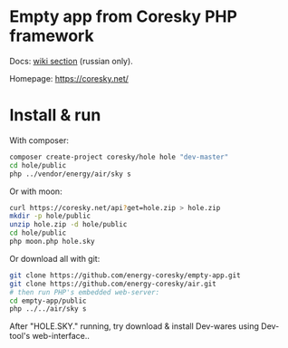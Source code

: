 
# Empty app from Coresky PHP framework

Docs: [wiki section](https://github.com/energy-coresky/air/wiki) (russian only).

Homepage: https://coresky.net/

# Install & run

With composer:

```bash
composer create-project coresky/hole hole "dev-master"
cd hole/public
php ../vendor/energy/air/sky s
```

Or with moon:

```bash
curl https://coresky.net/api?get=hole.zip > hole.zip
mkdir -p hole/public
unzip hole.zip -d hole/public
cd hole/public
php moon.php hole.sky
```

Or download all with git:

```bash
git clone https://github.com/energy-coresky/empty-app.git
git clone https://github.com/energy-coresky/air.git
# then run PHP's embedded web-server:
cd empty-app/public
php ../../air/sky s
```

After "HOLE.SKY." running, try download & install Dev-wares using
Dev-tool's web-interface..
